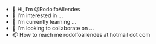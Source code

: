 - 👋 Hi, I’m @RodolfoAllendes
- 👀 I’m interested in ...
- 🌱 I’m currently learning ...
- 💞️ I’m looking to collaborate on ...
- 📫 How to reach me rodolfoallendes at hotmail dot com

<!---
RodolfoAllendes/RodolfoAllendes is a ✨ special ✨ repository because its `README.md` (this file) appears on your GitHub profile.
You can click the Preview link to take a look at your changes.
--->
